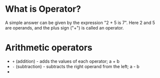 # What is Operator?

A simple answer can be given by the expression "2 + 5 is 7".
Here 2 and 5 are operands, and the plus sign ("+") is called an operator.


# Arithmetic operators

* ```+``` (addition) - adds the values of each operator; a + b 
* ```-``` (subtraction) - subtracts the right operand from the left; a - b 
* 

